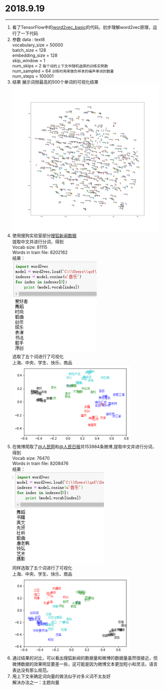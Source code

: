 ﻿# 2018.9.19

---

1. 看了TensorFlow中的[word2vec_basic](https://github.com/tensorflow/tensorflow/blob/master/tensorflow/examples/tutorials/word2vec/word2vec_basic.py)的代码，初步理解word2vec原理，运行了一下代码<br>
2. 参数
data : text8<br>
vocabulary_size = 50000<br>
batch_size = 128<br>
embedding_size = 128<br>
skip_window = 1<br>
num_skips = 2 `每个词的上下文中随机选择的训练实例数`<br>
num_sampled = 64 `训练时用来做负样本的噪声单词的数量`<br>
num_steps = 100001<br>
3. 结果
展示词频最高的500个单词的可视化结果<br>
![](https://github.com/qiuxingfa/picture_/blob/master/2018.10/tsne.png)<br>
4. 使用搜狗实验室部分[搜狐新闻数据](http://www.sogou.com/labs/resource/cs.php)<br>
提取中文并进行分词，得到<br>
Vocab size: 81115<br>
Words in train file: 8202162<br>
结果：<br>
![](https://github.com/qiuxingfa/picture_/blob/master/2018.10/0a660c1140f2fe56887266aaf17b1b2.png)<br>
选取了五个词进行了可视化<br>
上海、中央、学生、快乐、商品<br>
![](https://github.com/qiuxingfa/picture_/blob/master/2018.10/%E6%96%B0%E9%97%BB.png)<br>
5. 在微博爬取了[@人民网](https://weibo.com/renminwang)和[@人民日报](https://weibo.com/rmrb)共153984条微博,提取中文并进行分词，得到<br>
Vocab size: 76470<br>
Words in train file: 8208476<br>
结果：<br>
![](https://github.com/qiuxingfa/picture_/blob/master/2018.10/7b6eb1e790000e05ac701c3f9b8f3f6.png)<br>
同样选取了五个词进行了可视化<br>
上海、中央、学生、快乐、商品<br>
![](https://github.com/qiuxingfa/picture_/blob/master/2018.10/%E4%BA%BA%E6%B0%91.png)
6. 通过结果的对比，可以看出搜狐新闻的数据量和微博的数据量虽然很接近，但微博数据的效果明显要差一些，这可能是因为微博文本更加短小和灵活，语言表达没有那么规范。
7. 用上下文来确定词向量的做法似乎对多义词不太友好<br>
解决办法之一：主题向量






